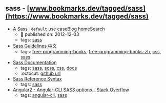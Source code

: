 sass - [www.bookmarks.dev/tagged/sass](https://www.bookmarks.dev/tagged/sass)
---
* [A Sass `!default` use caseBlog homeSearch](https://robots.thoughtbot.com/sass-default)
    * :calendar: published on: 2012-12-03
    * tags: [sass](../tags/sass.md)
* [Sass Guidelines 中文](http://sass-guidelin.es/zh/)
    * tags: [free-programming-books](../tags/free-programming-books.md), [free-programming-books-zh](../tags/free-programming-books-zh.md), [css](../tags/css.md), [sass](../tags/sass.md)
* [Sass Documentation ](http://sass-lang.com/documentation/file.SASS_REFERENCE.html)
    * tags: [sass](../tags/sass.md), [scss](../tags/scss.md), [css](../tags/css.md), [docs](../tags/docs.md)
    * :octocat: [github url](https://github.com/sass/sass)
* [Sass Reference Syntax](http://sass-lang.com/documentation/file.SASS_REFERENCE.html#syntax)
    * tags: [sass](../tags/sass.md)
* [Angular2 - Angular-CLI SASS options - Stack Overflow](http://stackoverflow.com/questions/36220256/angular2-angular-cli-sass-options)
    * tags: [angular-cli](../tags/angular-cli.md), [sass](../tags/sass.md)

